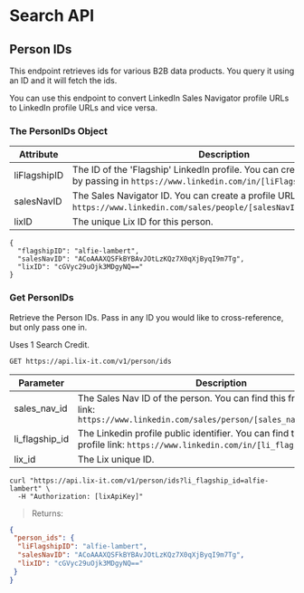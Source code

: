 # Search API

## Person IDs

This endpoint retrieves ids for various B2B data products. You query it using an ID and it will fetch the ids.

You can use this endpoint to convert LinkedIn Sales Navigator profile URLs to LinkedIn profile URLs and vice versa.

### The PersonIDs Object

Attribute | Description
--------- | -----------
liFlagshipID | The ID of the 'Flagship' LinkedIn profile. You can create a profile URL by passing in `https://www.linkedin.com/in/[liFlagshipID]`.
salesNavID     | The Sales Navigator ID. You can create a profile URL by passing in `https://www.linkedin.com/sales/people/[salesNavID],NAME,undefined`.
lixID     | The unique Lix ID for this person.

```shell
{
  "flagshipID": "alfie-lambert",
  "salesNavID": "ACoAAAXQSFkBYBAvJOtLzKQz7X0qXjByqI9m7Tg",
  "lixID": "cGVyc29uOjk3MDgyNQ=="
}
```

### Get PersonIDs

Retrieve the Person IDs. Pass in any ID you would like to cross-reference, but only pass one in. 

<aside class="notice"> Uses 1 Search Credit.</aside>

`GET https://api.lix-it.com/v1/person/ids`

Parameter | Description
--------- | -----------
sales_nav_id | The Sales Nav ID of the person. You can find this from a profile link: `https://www.linkedin.com/sales/person/[sales_nav_id],NAME,XXXX`
li_flagship_id | The Linkedin profile public identifier. You can find this from a profile link: `https://www.linkedin.com/in/[li_flagship_id]`
lix_id | The Lix unique ID.

```shell
curl "https://api.lix-it.com/v1/person/ids?li_flagship_id=alfie-lambert" \
  -H "Authorization: [lixApiKey]"
```

> Returns:

```json
{
 "person_ids": {
  "liFlagshipID": "alfie-lambert",
  "salesNavID": "ACoAAAXQSFkBYBAvJOtLzKQz7X0qXjByqI9m7Tg",
  "lixID": "cGVyc29uOjk3MDgyNQ=="
 }
}
```
